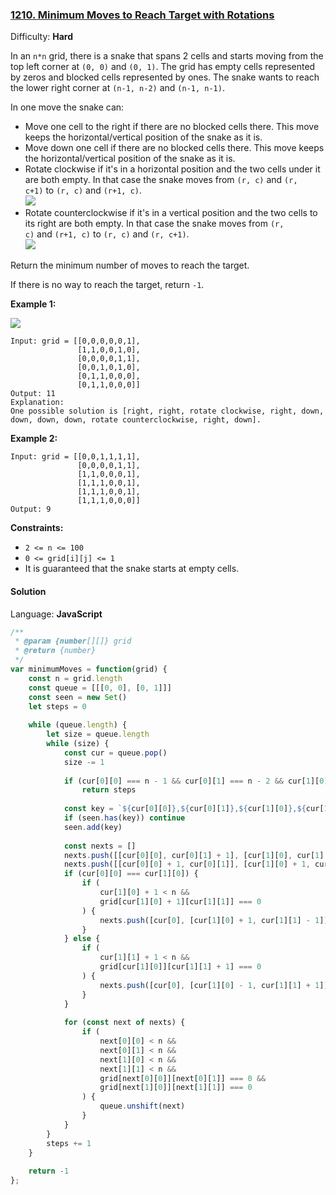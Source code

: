 ### [1210\. Minimum Moves to Reach Target with Rotations](https://leetcode.com/problems/minimum-moves-to-reach-target-with-rotations/)

Difficulty: **Hard**


In an `n*n` grid, there is a snake that spans 2 cells and starts moving from the top left corner at `(0, 0)` and `(0, 1)`. The grid has empty cells represented by zeros and blocked cells represented by ones. The snake wants to reach the lower right corner at `(n-1, n-2)` and `(n-1, n-1)`.

In one move the snake can:

*   Move one cell to the right if there are no blocked cells there. This move keeps the horizontal/vertical position of the snake as it is.
*   Move down one cell if there are no blocked cells there. This move keeps the horizontal/vertical position of the snake as it is.
*   Rotate clockwise if it's in a horizontal position and the two cells under it are both empty. In that case the snake moves from `(r, c)` and `(r, c+1)` to `(r, c)` and `(r+1, c)`.  
    ![](https://assets.leetcode.com/uploads/2019/09/24/image-2.png)
*   Rotate counterclockwise if it's in a vertical position and the two cells to its right are both empty. In that case the snake moves from `(r, c)` and `(r+1, c)` to `(r, c)` and `(r, c+1)`.  
    ![](https://assets.leetcode.com/uploads/2019/09/24/image-1.png)

Return the minimum number of moves to reach the target.

If there is no way to reach the target, return `-1`.

**Example 1:**

**![](https://assets.leetcode.com/uploads/2019/09/24/image.png)**

```
Input: grid = [[0,0,0,0,0,1],
               [1,1,0,0,1,0],
               [0,0,0,0,1,1],
               [0,0,1,0,1,0],
               [0,1,1,0,0,0],
               [0,1,1,0,0,0]]
Output: 11
Explanation:
One possible solution is [right, right, rotate clockwise, right, down, down, down, down, rotate counterclockwise, right, down].
```

**Example 2:**

```
Input: grid = [[0,0,1,1,1,1],
               [0,0,0,0,1,1],
               [1,1,0,0,0,1],
               [1,1,1,0,0,1],
               [1,1,1,0,0,1],
               [1,1,1,0,0,0]]
Output: 9
```

**Constraints:**

*   `2 <= n <= 100`
*   `0 <= grid[i][j] <= 1`
*   It is guaranteed that the snake starts at empty cells.


#### Solution

Language: **JavaScript**

```javascript
/**
 * @param {number[][]} grid
 * @return {number}
 */
var minimumMoves = function(grid) {
    const n = grid.length
    const queue = [[[0, 0], [0, 1]]]
    const seen = new Set()
    let steps = 0
    
    while (queue.length) {
        let size = queue.length
        while (size) {
            const cur = queue.pop()
            size -= 1
            
            if (cur[0][0] === n - 1 && cur[0][1] === n - 2 && cur[1][0] === n - 1 && cur[1][1] === n - 1)
                return steps
            
            const key = `${cur[0][0]},${cur[0][1]},${cur[1][0]},${cur[1][1]}`
            if (seen.has(key)) continue
            seen.add(key)
            
            const nexts = []
            nexts.push([[cur[0][0], cur[0][1] + 1], [cur[1][0], cur[1][1] + 1]])
            nexts.push([[cur[0][0] + 1, cur[0][1]], [cur[1][0] + 1, cur[1][1]]])
            if (cur[0][0] === cur[1][0]) {
                if (
                    cur[1][0] + 1 < n &&
                    grid[cur[1][0] + 1][cur[1][1]] === 0
                ) {
                    nexts.push([cur[0], [cur[1][0] + 1, cur[1][1] - 1]])
                }
            } else {
                if (
                    cur[1][1] + 1 < n &&
                    grid[cur[1][0]][cur[1][1] + 1] === 0
                ) {
                    nexts.push([cur[0], [cur[1][0] - 1, cur[1][1] + 1]])
                }
            }
            
            for (const next of nexts) {
                if (
                    next[0][0] < n &&
                    next[0][1] < n &&
                    next[1][0] < n &&
                    next[1][1] < n &&
                    grid[next[0][0]][next[0][1]] === 0 &&
                    grid[next[1][0]][next[1][1]] === 0
                ) {
                    queue.unshift(next)
                }
            }
        }
        steps += 1
    }
    
    return -1
};
```